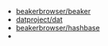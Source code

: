 - [beakerbrowser/beaker](https://github.com/beakerbrowser/beaker)
- [datproject/dat](https://github.com/datproject/dat)
- [beakerbrowser/hashbase](https://github.com/beakerbrowser/hashbase)
- []()
